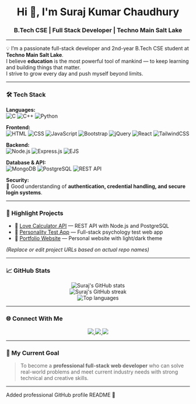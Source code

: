 <h1 align="center">Hi 👋, I'm Suraj Kumar Chaudhury</h1>
<h3 align="center">B.Tech CSE | Full Stack Developer | Techno Main Salt Lake</h3>

---

💡 I’m a passionate full-stack developer and 2nd-year B.Tech CSE student at **Techno Main Salt Lake**.  
I believe **education** is the most powerful tool of mankind — to keep learning and building things that matter.  
I strive to grow every day and push myself beyond limits.

---

### 🛠️ Tech Stack

**Languages:**  
![C](https://img.shields.io/badge/C-00599C?style=flat&logo=c&logoColor=white)
![C++](https://img.shields.io/badge/C++-00599C?style=flat&logo=cplusplus&logoColor=white)
![Python](https://img.shields.io/badge/Python-3776AB?style=flat&logo=python&logoColor=white)

**Frontend:**  
![HTML](https://img.shields.io/badge/HTML5-E34F26?style=flat&logo=html5&logoColor=white)
![CSS](https://img.shields.io/badge/CSS3-1572B6?style=flat&logo=css3&logoColor=white)
![JavaScript](https://img.shields.io/badge/JavaScript-F7DF1E?style=flat&logo=javascript&logoColor=black)
![Bootstrap](https://img.shields.io/badge/Bootstrap-563D7C?style=flat&logo=bootstrap&logoColor=white)
![jQuery](https://img.shields.io/badge/jQuery-0769AD?style=flat&logo=jquery&logoColor=white)
![React](https://img.shields.io/badge/React-20232A?style=flat&logo=react&logoColor=61DAFB)
![TailwindCSS](https://img.shields.io/badge/TailwindCSS-38B2AC?style=flat&logo=tailwind-css&logoColor=white)

**Backend:**  
![Node.js](https://img.shields.io/badge/Node.js-339933?style=flat&logo=nodedotjs&logoColor=white)
![Express.js](https://img.shields.io/badge/Express.js-000000?style=flat&logo=express&logoColor=white)
![EJS](https://img.shields.io/badge/EJS-555555?style=flat)

**Database & API:**  
![MongoDB](https://img.shields.io/badge/MongoDB-47A248?style=flat&logo=mongodb&logoColor=white)
![PostgreSQL](https://img.shields.io/badge/PostgreSQL-336791?style=flat&logo=postgresql&logoColor=white)
![REST API](https://img.shields.io/badge/REST-02569B?style=flat&logo=rest&logoColor=white)

**Security:**  
🔐 Good understanding of **authentication, credential handling, and secure login systems**.

---

### 🚀 Highlight Projects

- 🔗 [Love Calculator API](https://github.com/SurajKumarChaudhury/love-calculator-api) — REST API with Node.js and PostgreSQL  
- 🔗 [Personality Test App](https://github.com/SurajKumarChaudhury/personality-test-app) — Full-stack psychology test web app  
- 🔗 [Portfolio Website](https://github.com/SurajKumarChaudhury/portfolio) — Personal website with light/dark theme

*(Replace or edit project URLs based on actual repo names)*

---

### 📈 GitHub Stats

<p align="center">
  <img src="https://github-readme-stats.vercel.app/api?username=SurajKumarChaudhury&show_icons=true&theme=radical" alt="Suraj's GitHub stats" />
  <br/>
  <img src="https://github-readme-streak-stats.herokuapp.com/?user=SurajKumarChaudhury&theme=radical" alt="Suraj's GitHub streak" />
  <br/>
  <img src="https://github-readme-stats.vercel.app/api/top-langs/?username=SurajKumarChaudhury&layout=compact&theme=radical" alt="Top languages" />
</p>

---

### 🌐 Connect With Me

<p align="center">
  <a href="https://www.linkedin.com/in/YOUR-LINKEDIN" target="_blank">
    <img src="https://img.shields.io/badge/LinkedIn-%230077B5.svg?style=flat&logo=linkedin&logoColor=white"/>
  </a>
  <a href="https://www.youtube.com/@YOUR-CHANNEL" target="_blank">
    <img src="https://img.shields.io/badge/YouTube-%23FF0000.svg?style=flat&logo=youtube&logoColor=white"/>
  </a>
  <a href="https://twitter.com/YOUR-HANDLE" target="_blank">
    <img src="https://img.shields.io/badge/X-%231DA1F2.svg?style=flat&logo=x&logoColor=white"/>
  </a>
</p>

---

### 🎯 My Current Goal

> To become a **professional full-stack web developer** who can solve real-world problems and meet current industry needs with strong technical and creative skills.

---

Added professional GitHub profile README 🚀

